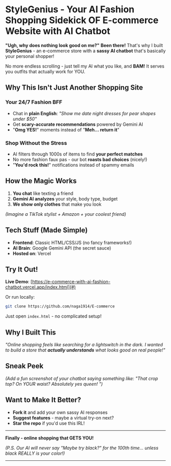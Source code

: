  #  **StyleGenius - Your AI Fashion Shopping Sidekick OF E-commerce Website with AI Chatbot**  
 

**"Ugh, why does nothing look good on me?"** 
**Been there!** That's why I built **StyleGenius** - an e-commerce store with a **sassy AI chatbot** that's basically your personal shopper!  

No more endless scrolling - just tell my AI what you like, and **BAM!**  It serves you  outfits that actually work for YOU.  

##  **Why This Isn't Just Another Shopping Site**  

###  **Your 24/7 Fashion BFF**  
- Chat in **plain English**: *"Show me date night dresses for pear shapes under $50"* 
- Get **scary-accurate recommendations** powered by Gemini AI  
- "**Omg YES!**" moments instead of "**Meh... return it**"  

###  **Shop Without the Stress**  
- AI filters through 1000s of items to find **your perfect matches**  
- No more fashion faux pas - our bot **roasts bad choices** (nicely!)  
- "**You'd rock this!**" notifications instead of spammy emails  

##  **How the Magic Works**  
1. **You chat** like texting a friend  
2. **Gemini AI analyzes** your style, body type, budget  
3. **We show only clothes** that make you look  

*(Imagine a TikTok stylist + Amazon + your coolest friend)*  

##  **Tech Stuff (Made Simple)**  
- **Frontend**: Classic HTML/CSS/JS (no fancy frameworks!)  
- **AI Brain**: Google Gemini API (the secret sauce)  
- **Hosted on**: Vercel

##  **Try It Out!**  
 **Live Demo**: [https://e-commerce-with-ai-fashion-chatbot.vercel.app/index.html](#)  

Or run locally:  
```bash
git clone https://github.com/naga1914/E-commerce
```
Just open `index.html` - no complicated setup!  

## **Why I Built This**  
*"Online shopping feels like searching for a lightswitch in the dark. I wanted to build a store that **actually understands** what looks good on real people!"*  

##  **Sneak Peek**  
*(Add a fun screenshot of your chatbot saying something like: "That crop top? On YOUR waist? Absolutely yes queen! ")*  

##  **Want to Make It Better?**  
- **Fork it** and add your own sassy AI responses  
- **Suggest features** - maybe a virtual try-on next?  
- **Star the repo** if you'd use this IRL!  

---  
**Finally - online shopping that GETS YOU!**   

*(P.S. Our AI will never say "Maybe try black?" for the 100th time... unless black REALLY is your color!)*  

---  
